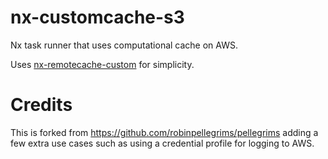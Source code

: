 # nx-customcache-s3
Nx task runner that uses computational cache on AWS. 

Uses [nx-remotecache-custom](https://github.com/NiklasPor/nx-remotecache-custom) for simplicity.


# Credits

This is forked from https://github.com/robinpellegrims/pellegrims adding a few extra use cases such as using a credential profile for logging to AWS.

